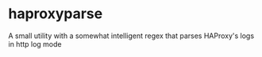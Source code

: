 haproxyparse
============

A small utility with a somewhat intelligent regex that parses HAProxy's logs in http log mode
